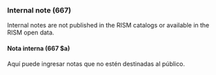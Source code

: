### Internal note (667)

Internal notes are not published in the RISM catalogs or available in the RISM open data.

#### Nota interna (667 $a)

Aquí puede ingresar notas que no estén destinadas al público.
